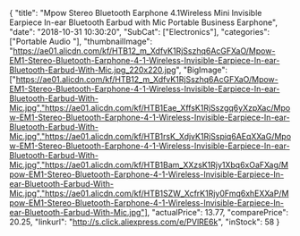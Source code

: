{
	"title": "Mpow Stereo Bluetooth Earphone 4.1Wireless Mini Invisible Earpiece  In-ear Bluetooth Earbud with Mic Portable Business Earphone",
	"date": "2018-10-31 10:30:20",
	"SubCat": ["Electronics"],
	"categories": ["Portable Audio "],
	"thumbnailImage": "https://ae01.alicdn.com/kf/HTB12_m_XdfvK1RjSszhq6AcGFXaO/Mpow-EM1-Stereo-Bluetooth-Earphone-4-1-Wireless-Invisible-Earpiece-In-ear-Bluetooth-Earbud-With-Mic.jpg_220x220.jpg",
	"BigImage": ["https://ae01.alicdn.com/kf/HTB12_m_XdfvK1RjSszhq6AcGFXaO/Mpow-EM1-Stereo-Bluetooth-Earphone-4-1-Wireless-Invisible-Earpiece-In-ear-Bluetooth-Earbud-With-Mic.jpg","https://ae01.alicdn.com/kf/HTB1Eae_XffsK1RjSszgq6yXzpXac/Mpow-EM1-Stereo-Bluetooth-Earphone-4-1-Wireless-Invisible-Earpiece-In-ear-Bluetooth-Earbud-With-Mic.jpg","https://ae01.alicdn.com/kf/HTB1rsK_XdjvK1RjSspiq6AEqXXaG/Mpow-EM1-Stereo-Bluetooth-Earphone-4-1-Wireless-Invisible-Earpiece-In-ear-Bluetooth-Earbud-With-Mic.jpg","https://ae01.alicdn.com/kf/HTB1Bam_XXzsK1Rjy1Xbq6xOaFXag/Mpow-EM1-Stereo-Bluetooth-Earphone-4-1-Wireless-Invisible-Earpiece-In-ear-Bluetooth-Earbud-With-Mic.jpg","https://ae01.alicdn.com/kf/HTB1SZW_XcfrK1Rjy0Fmq6xhEXXaP/Mpow-EM1-Stereo-Bluetooth-Earphone-4-1-Wireless-Invisible-Earpiece-In-ear-Bluetooth-Earbud-With-Mic.jpg"],
	"actualPrice": 13.77,
	"comparePrice": 20.25,
	"linkurl": "http://s.click.aliexpress.com/e/PVlRE6k",
	"inStock": 58
}

